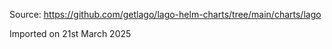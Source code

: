 Source: https://github.com/getlago/lago-helm-charts/tree/main/charts/lago

Imported on 21st March 2025